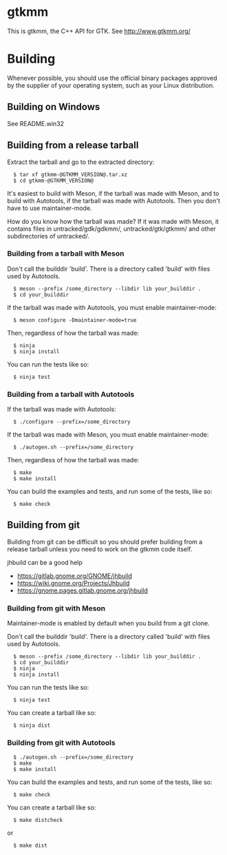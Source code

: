 # gtkmm
This is gtkmm, the C++ API for GTK. 
See http://www.gtkmm.org/

# Building

Whenever possible, you should use the official binary packages approved by the
supplier of your operating system, such as your Linux distribution.

## Building on Windows

See README.win32

## Building from a release tarball

Extract the tarball and go to the extracted directory:
```
  $ tar xf gtkmm-@GTKMM_VERSION@.tar.xz
  $ cd gtkmm-@GTKMM_VERSION@
```
It's easiest to build with Meson, if the tarball was made with Meson,
and to build with Autotools, if the tarball was made with Autotools.
Then you don't have to use maintainer-mode.

How do you know how the tarball was made? If it was made with Meson,
it contains files in untracked/gdk/gdkmm/, untracked/gtk/gtkmm/ and
other subdirectories of untracked/.

### Building from a tarball with Meson

Don't call the builddir 'build'. There is a directory called 'build' with
files used by Autotools.
```
  $ meson --prefix /some_directory --libdir lib your_builddir .
  $ cd your_builddir
```

If the tarball was made with Autotools, you must enable maintainer-mode:
```
  $ meson configure -Dmaintainer-mode=true
```

Then, regardless of how the tarball was made:
```
  $ ninja
  $ ninja install
```
You can run the tests like so:
```
  $ ninja test
```

### Building from a tarball with Autotools

If the tarball was made with Autotools:
```
  $ ./configure --prefix=/some_directory
```
If the tarball was made with Meson, you must enable maintainer-mode:
```
  $ ./autogen.sh --prefix=/some_directory
```

Then, regardless of how the tarball was made:
```
  $ make
  $ make install
```
You can build the examples and tests, and run some of the tests, like so:
```
  $ make check
```

## Building from git

Building from git can be difficult so you should prefer building from
a release tarball unless you need to work on the gtkmm code itself.

jhbuild can be a good help
- https://gitlab.gnome.org/GNOME/jhbuild
- https://wiki.gnome.org/Projects/Jhbuild
- https://gnome.pages.gitlab.gnome.org/jhbuild

### Building from git with Meson

Maintainer-mode is enabled by default when you build from a git clone.

Don't call the builddir 'build'. There is a directory called 'build' with
files used by Autotools.
```
  $ meson --prefix /some_directory --libdir lib your_builddir .
  $ cd your_builddir
  $ ninja
  $ ninja install
```
You can run the tests like so:
```
  $ ninja test
```
You can create a tarball like so:
```
  $ ninja dist
```

### Building from git with Autotools
```
  $ ./autogen.sh --prefix=/some_directory
  $ make
  $ make install
```
You can build the examples and tests, and run some of the tests, like so:
```
  $ make check
```
You can create a tarball like so:
```
  $ make distcheck
```
or
```
  $ make dist
```
